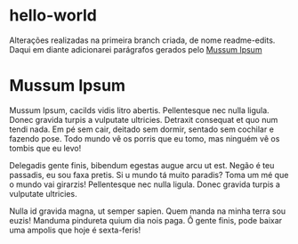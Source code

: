 # **hello-world**

Alterações realizadas na primeira branch criada, de nome readme-edits.
Daqui em diante adicionarei parágrafos gerados pelo [Mussum Ipsum ](https://mussumipsum.com)

# **Mussum Ipsum**

Mussum Ipsum, cacilds vidis litro abertis.  Pellentesque nec nulla ligula. Donec gravida turpis a vulputate ultricies. Detraxit consequat et quo num tendi nada. Em pé sem cair, deitado sem dormir, sentado sem cochilar e fazendo pose. Todo mundo vê os porris que eu tomo, mas ninguém vê os tombis que eu levo!

Delegadis gente finis, bibendum egestas augue arcu ut est. Negão é teu passadis, eu sou faxa pretis. Si u mundo tá muito paradis? Toma um mé que o mundo vai girarzis! Pellentesque nec nulla ligula. Donec gravida turpis a vulputate ultricies.

Nulla id gravida magna, ut semper sapien. Quem manda na minha terra sou euzis! Manduma pindureta quium dia nois paga. Ô gente finis, pode baixar uma ampolis que hoje é sexta-feris!

[^1]: This is the footnote.
